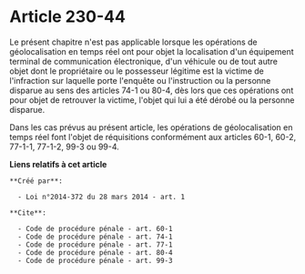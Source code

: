 # Article 230-44

Le présent chapitre n'est pas applicable lorsque les opérations de géolocalisation en temps réel ont pour objet la
localisation d'un équipement terminal de communication électronique, d'un véhicule ou de tout autre objet dont le
propriétaire ou le possesseur légitime est la victime de l'infraction sur laquelle porte l'enquête ou l'instruction ou la
personne disparue au sens des articles 74-1 ou 80-4, dès lors que ces opérations ont pour objet de retrouver la victime,
l'objet qui lui a été dérobé ou la personne disparue. 

Dans les cas prévus au présent article, les opérations de géolocalisation en temps réel font l'objet de réquisitions
conformément aux articles 60-1, 60-2, 77-1-1, 77-1-2, 99-3 ou 99-4.

**Liens relatifs à cet article**

	**Créé par**:

	  - Loi n°2014-372 du 28 mars 2014 - art. 1

	**Cite**:

	  - Code de procédure pénale - art. 60-1
	  - Code de procédure pénale - art. 74-1
	  - Code de procédure pénale - art. 77-1
	  - Code de procédure pénale - art. 80-4
	  - Code de procédure pénale - art. 99-3
